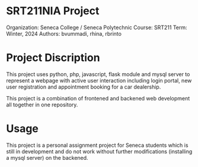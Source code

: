 # SRT211NIA Project

Organization: Seneca College / Seneca Polytechnic
Course: SRT211
Term: Winter, 2024
Authors: bvummadi, rhina, rbrinto

# Project Discription

This project uses python, php, javascript, flask module and mysql server to represent a webpage with active user interaction including login portal, new user registration and appointment booking for a car dealership.

This project is a combination of frontened and backened web development all together in one repository.

# Usage

This project is a personal assignment project for Seneca students which is still in development and do not work without further modifications (installing a mysql server) on the backened.
